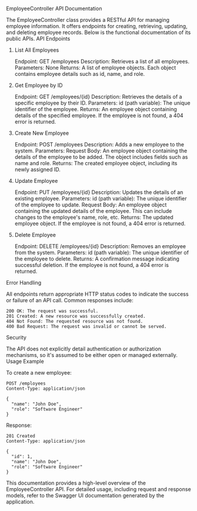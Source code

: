EmployeeController API Documentation

The EmployeeController class provides a RESTful API for managing employee information. It offers endpoints for creating, retrieving, updating, and deleting employee records. Below is the functional documentation of its public APIs.
API Endpoints
1. List All Employees

    Endpoint: GET /employees
    Description: Retrieves a list of all employees.
    Parameters: None
    Returns: A list of employee objects. Each object contains employee details such as id, name, and role.

2. Get Employee by ID

    Endpoint: GET /employees/{id}
    Description: Retrieves the details of a specific employee by their ID.
    Parameters:
        id (path variable): The unique identifier of the employee.
    Returns: An employee object containing details of the specified employee. If the employee is not found, a 404 error is returned.

3. Create New Employee

    Endpoint: POST /employees
    Description: Adds a new employee to the system.
    Parameters:
        Request Body: An employee object containing the details of the employee to be added. The object includes fields such as name and role.
    Returns: The created employee object, including its newly assigned ID.

4. Update Employee

    Endpoint: PUT /employees/{id}
    Description: Updates the details of an existing employee.
    Parameters:
        id (path variable): The unique identifier of the employee to update.
        Request Body: An employee object containing the updated details of the employee. This can include changes to the employee's name, role, etc.
    Returns: The updated employee object. If the employee is not found, a 404 error is returned.

5. Delete Employee

    Endpoint: DELETE /employees/{id}
    Description: Removes an employee from the system.
    Parameters:
        id (path variable): The unique identifier of the employee to delete.
    Returns: A confirmation message indicating successful deletion. If the employee is not found, a 404 error is returned.

Error Handling

All endpoints return appropriate HTTP status codes to indicate the success or failure of an API call. Common responses include:

    200 OK: The request was successful.
    201 Created: A new resource was successfully created.
    404 Not Found: The requested resource was not found.
    400 Bad Request: The request was invalid or cannot be served.

Security

The API does not explicitly detail authentication or authorization mechanisms, so it's assumed to be either open or managed externally.
Usage Example

To create a new employee:
```
POST /employees
Content-Type: application/json

{
  "name": "John Doe",
  "role": "Software Engineer"
}
```

Response:
```
201 Created
Content-Type: application/json

{
  "id": 1,
  "name": "John Doe",
  "role": "Software Engineer"
}
```
This documentation provides a high-level overview of the EmployeeController API. For detailed usage, including request and response models, refer to the Swagger UI documentation generated by the application.
